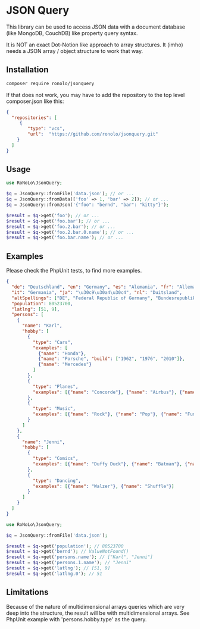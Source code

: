 # JSON Query

This library can be used to access JSON data with a document database (like MongoDB, CouchDB) 
like property query syntax. 

It is NOT an exact Dot-Notion like approach to array structures. 
It (imho) needs a JSON array / object structure to work that way. 

## Installation

```bash
composer require ronolo/jsonquery
```

If that does not work, you may have to add the repository to the top level composer.json like this:

```json
{
  "repositories": [
     {
        "type": "vcs",
        "url":  "https://github.com/ronolo/jsonquery.git"
    }
  ]
}
```

## Usage

```php
use RoNoLo\JsonQuery;

$q = JsonQuery::fromFile('data.json'); // or ...
$q = JsonQuery::fromData(['foo' => 1, 'bar' => 2]); // or ...
$q = JsonQuery::fromJson('{"foo": "bernd", "bar": "kitty"}');

$result = $q->get('foo'); // or ...
$result = $q->get('foo.bar'); // or ...
$result = $q->get('foo.2.bar'); // or ...
$result = $q->get('foo.2.bar.0.name'); // or ...
$result = $q->get('foo.bar.name'); // or ...
```

## Examples

Please check the PhpUnit tests, to find more examples.

```json
{
  "de": "Deutschland", "en": "Germany", "es": "Alemania", "fr": "Allemagne",
  "it": "Germania", "ja": "\u30c9\u30a4\u30c4", "nl": "Duitsland",
  "altSpellings": ["DE", "Federal Republic of Germany", "Bundesrepublik Deutschland"],
  "population": 80523700,
  "latlng": [51, 9],
  "persons": [
    {
      "name": "Karl",
      "hobby": [
        {
          "type": "Cars",
          "examples": [
            {"name": "Honda"},
            {"name": "Porsche", "build": ["1962", "1976", "2010"]},
            {"name": "Mercedes"}
          ]
        },
        {
          "type": "Planes",
          "examples": [{"name": "Concorde"}, {"name": "Airbus"}, {"name": "Tupolev"}]
        },
        {
          "type": "Music",
          "examples": [{"name": "Rock"}, {"name": "Pop"}, {"name": "Funk"}]
        }
      ]
    },
    {
      "name": "Jenni",
      "hobby": [
        {
          "type": "Comics",
          "examples": [{"name": "Duffy Duck"}, {"name": "Batman"}, {"name": "Superman"}]
        },
        {
          "type": "Dancing",
          "examples": [{"name": "Walzer"}, {"name": "Shuffle"}]
        }
      ]
    }
  ]
}
```
 
```php
use RoNoLo\JsonQuery;

$q = JsonQuery::fromFile('data.json');

$result = $q->get('population'); // 80523700
$result = $q->get('bernd'); // ValueNotFound()
$result = $q->get('persons.name'); // ["Karl", "Jenni"]
$result = $q->get('persons.1.name'); // "Jenni"
$result = $q->get('latlng'); // [51, 9]
$result = $q->get('latlng.0'); // 51
```
## Limitations

Because of the nature of multidimensional arrays queries which are very deep into the structure, the 
result will be with multidimensional arrays. See PhpUnit example with 'persons.hobby.type' as the query. 

